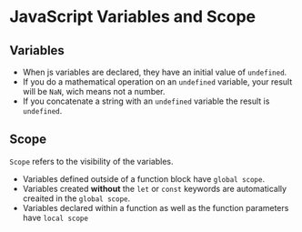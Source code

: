 # JavaScript Variables and Scope
## Variables
  
  - When js variables are declared, they have an initial value of `undefined`.
  - If you do a mathematical operation on an `undefined` variable, your result will be `NaN`, wich means not a number.
  - If you concatenate a string with an `undefined` variable the result is `undefined`.
  
## Scope

`Scope` refers to the visibility of the variables.
- Variables defined outside of a function block have `global scope`.
- Variables created **without** the `let` or `const` keywords are automatically creaited in the `global scope`.
- Variables declared within a function as well as the function parameters have `local scope`